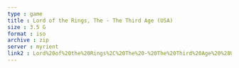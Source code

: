 ```yaml
---
type : game
title : Lord of the Rings, The - The Third Age (USA)
size : 3.5 G
format : iso
archive : zip
server : myrient
link2 : Lord%20of%20the%20Rings%2C%20The%20-%20The%20Third%20Age%20%28USA%29
---
```

